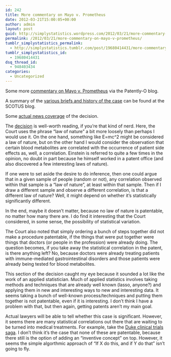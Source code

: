 ```yaml
---
id: 242
title: More commentary on Mayo v. Prometheus
date: 2012-03-21T15:00:05+00:00
author: admin
layout: post
guid: http://simplystatistics.wordpress.com/2012/03/21/more-commentary-on-mayo-v-prometheus
permalink: /2012/03/21/more-commentary-on-mayo-v-prometheus/
tumblr_simplystatistics_permalink:
  - http://simplystatistics.tumblr.com/post/19680414431/more-commentary-on-mayo-v-prometheus
tumblr_simplystatistics_id:
  - 19680414431
dsq_thread_id:
  - 948403434
categories:
  - Uncategorized
---
```

Some more <a href="http://www.patentlyo.com/patent/2012/03/mayo-v-prometheus-natural-process-known-elements-normally-no-patent.html" target="_blank">commentary on Mayo v. Prometheus</a> via the Patently-O blog.

A summary of the <a href="http://www.scotusblog.com/case-files/cases/mayo-collaborative-services-v-prometheus-laboratories-inc/" target="_blank">various briefs and history of the case</a> can be found at the SCOTUS blog.

Some <a href="http://www.nytimes.com/2012/03/21/business/justices-reject-patents-for-medical-tests-relying-on-drug-dosages.html" target="_blank">actual news coverage</a> of the decision.

The <a href="http://www.supremecourt.gov/opinions/11pdf/10-1150.pdf" target="_blank">decision</a> is well-worth reading, if you’re that kind of nerd. Here, the Court uses the phrase “law of nature” a bit more loosely than perhaps I would use it. On the one hand, something like E=mc^2 might be considered a law of nature, but on the other hand I would consider the observation that certain blood metabolites are correlated with the occurrence of patient side effects as, well, a correlation. Einstein is referred to quite a few times in the opinion, no doubt in part because he himself worked in a patent office (and also discovered a few interesting laws of nature).

If one were to set aside the desire to do inference, then one could argue that in a given sample of people (random or not), any correlation observed within that sample is a “law of nature”, at least within that sample. Then if I draw a different sample and observe a different correlation, is that a different law of nature? Well, it might depend on whether it’s statistically significantly different.

In the end, maybe it doesn’t matter, because no law of nature is patentable, no matter how many there are. I do find it interesting that the Court considered, in some sense, the possibility of statistical variation.

The Court also noted that simply ordering a bunch of steps together did not make a procedure patentable, if the things that were put together were things that doctors (or people in the profession) were already doing. The question becomes, if you take away the statistical correlation in the patent, is there anything left? No, because doctors were already treating patients with immune-mediated gastrointestinal disorders and those patients were already being tested for blood metabolites. 

This section of the decision caught my eye because it sounded a lot like the work of an applied statistician. Much of applied statistics involves taking methods and techniques that are already well known (lasso, anyone?) and applying them in new and interesting ways to new and interesting data. It seems taking a bunch of well-known process/techniques and putting them together is not patentable, even if it is interesting. I don&#8217;t think I have a problem with that, but then again, getting patents aren&#8217;t my main goal.

Actual lawyers will be able to tell whether this case is significant. However, it seems there are many statistical correlations out there that are waiting to be turned into medical treatments. For example, take the <a href="http://simplystatistics.tumblr.com/post/18378666076/the-duke-saga-starter-set" target="_blank">Duke clinical trials saga</a>. I don’t think it’s the case that none of these are patentable, because there still is the option of adding an “inventive concept” on top. However, it seems the simple algorthmic approach of “If X do this, and if Y do that” isn’t going to fly.